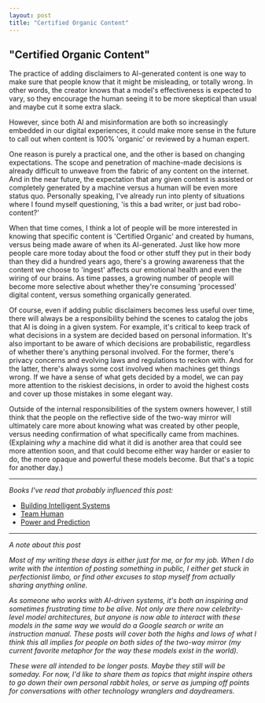 ```yaml
---
layout: post
title: "Certified Organic Content"
---
```


## "Certified Organic Content"

The practice of adding disclaimers to AI-generated content is one way to make sure that people know that it might be misleading, or totally wrong.  In other words, the creator knows that a model's effectiveness is expected to vary, so they encourage the human seeing it to be more skeptical than usual and maybe cut it some extra slack.

However, since both AI and misinformation are both so increasingly embedded in our digital experiences, it could make more sense in the future to call out when content is 100% 'organic' or reviewed by a human expert.

One reason is purely a practical one, and the other is based on changing expectations.  The scope and penetration of machine-made decisions is already difficult to unweave from the fabric of any content on the internet.  And in the near future, the expectation that any given content is assisted or completely generated by a machine versus a human will be even more status quo.  Personally speaking, I've already run into plenty of situations where I found myself questioning, 'is this a bad writer, or just bad robo-content?'

<!--more-->

When that time comes, I think a lot of people will be more interested in knowing that specific content is 'Certified Organic' and created by humans, versus being made aware of when its AI-generated.  Just like how more people care more today about the food or other stuff they put in their body than they did a hundred years ago, there's a growing awareness that the content we choose to 'ingest' affects our emotional health and even the wiring of our brains.  As time passes, a growing number of people will become more selective about whether they're consuming 'processed' digital content, versus something organically generated.

Of course, even if adding public disclaimers becomes less useful over time, there will always be a responsibility behind the scenes to catalog the jobs that AI is doing in a given system.  For example, it's critical to keep track of what decisions in a system are decided based on personal information.  It's also important to be aware of which decisions are probabilistic, regardless of whether there's anything personal involved.  For the former, there's privacy concerns and evolving laws and regulations to reckon with.  And for the latter, there's always some cost involved when machines get things wrong.  If we have a sense of what gets decided by a model, we can pay more attention to the riskiest decisions, in order to avoid the highest costs and cover up those mistakes in some elegant way.

Outside of the internal responsibilities of the system owners however, I still think that the people on the reflective side of the two-way mirror will ultimately care more about knowing what was created by other people, versus needing confirmation of what specifically came from machines.  (Explaining *why* a machine did what it did is another area that could see more attention soon, and that could become either way harder or easier to do, the more opaque and powerful these models become.  But that's a topic for another day.)

****

_Books I've read that probably influenced this post:_

* [Building Intelligent Systems](https://www.thriftbooks.com/w/building-intelligent-systems-a-guide-to-machine-learning-engineering_geoff-hulten/18647469/item/27103403/)
* [Team Human](https://www.thriftbooks.com/w/team-human_douglas-rushkoff/19749977/)
* [Power and Prediction](https://www.thriftbooks.com/w/power-and-prediction-the-disruptive-economics-of-artificial-intelligence/36331348/)

****

*A note about this post*

*Most of my writing these days is either just for me, or for my job.  When I do write with the intention of posting something in public, I either get stuck in perfectionist limbo, or find other excuses to stop myself from actually sharing anything online.*

*As someone who works with AI-driven systems, it's both an inspiring and sometimes frustrating time to be alive.  Not only are there now celebrity-level model architectures, but anyone is now able to interact with these models in the same way we would do a Google search or write an instruction manual.  These posts will cover both the highs and lows of what I think this all implies for people on both sides of the two-way mirror (my current favorite metaphor for the way these models exist in the world).*

*These were all intended to be longer posts. Maybe they still will be someday.  For now, I'd like to share them as topics that might inspire others to go down their own personal rabbit holes, or serve as jumping off points for conversations with other technology wranglers and daydreamers.*
